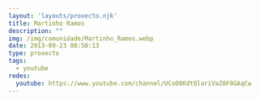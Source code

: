 ```yaml
---
layout: 'layouts/proxecto.njk'
title: Martinho Ramos
description: ""
img: /img/comunidade/Martinho_Ramos.webp
date: 2013-09-23 08:50:13
type: proxecto
tags:
  - youtube
redes:
  youtube: https://www.youtube.com/channel/UCoO0KdtQlariVaZ0F0GAqCw
---
```

